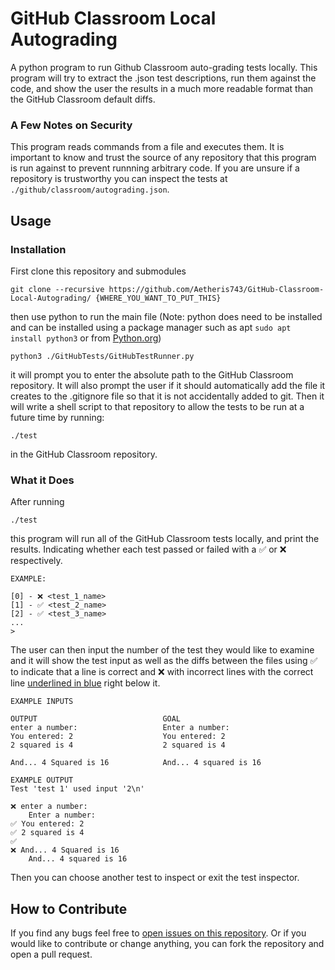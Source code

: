 # GitHub Classroom Local Autograding
A python program to run Github Classroom auto-grading tests locally. 
This program will try to extract the .json test descriptions, run them against the code, 
and show the user the results in a much more readable format than the GitHub Classroom default
diffs. 

### A Few Notes on Security
This program reads commands from a file and executes them. It is important
to know and trust the source of any repository that this program is run against to prevent
runnning arbitrary code. If you are unsure if a repository is trustworthy you
can inspect the tests at ```./github/classroom/autograding.json```.

## Usage
### Installation
First clone this repository and submodules
```
git clone --recursive https://github.com/Aetheris743/GitHub-Classroom-Local-Autograding/ {WHERE_YOU_WANT_TO_PUT_THIS}
```
then use python to run the main file (Note: python does need to be 
installed and can be installed using a package manager such as apt ```sudo apt install python3```
or from [Python.org](https://www.python.org/))
```
python3 ./GitHubTests/GitHubTestRunner.py
```
it will prompt you to enter the absolute path to the GitHub Classroom repository.
It will also prompt the user if it should automatically add the file it creates to the 
.gitignore file so that it is not accidentally added to git.
Then it will write a shell script to that repository to allow the tests to be run
at a future time by running:
```
./test
```
in the GitHub Classroom repository.

### What it Does
After running
```
./test
```
this program will run all of the GitHub Classroom tests locally, and print the results. Indicating whether
each test passed or failed with a ✅ or ❌ respectively.
```
EXAMPLE:

[0] - ❌ <test_1_name>
[1] - ✅ <test_2_name>
[2] - ✅ <test_3_name>
...
>
```
The user can then input the number of the test they would like to examine and it will show the test
input as well as the diffs between the files using ✅ to indicate that a line is correct and ❌ 
with incorrect lines with the correct line [underlined in blue]() right below it.
```
EXAMPLE INPUTS

OUTPUT                            GOAL
enter a number:                   Enter a number:
You entered: 2                    You entered: 2
2 squared is 4                    2 squared is 4
                                    
And... 4 Squared is 16            And... 4 squared is 16
```
```
EXAMPLE OUTPUT
Test 'test 1' used input '2\n'

❌ enter a number:
    Enter a number:
✅ You entered: 2
✅ 2 squared is 4
✅
❌ And... 4 Squared is 16
    And... 4 squared is 16
```
Then you can choose another test to inspect or exit the test inspector.

## How to Contribute

If you find any bugs feel free to [open issues on this repository](https://github.com/Aetheris743/GitHub-Classroom-Local-Autograding/issues/new/choose).
Or if you would like to contribute or change anything, you can fork the repository and open a pull request.
